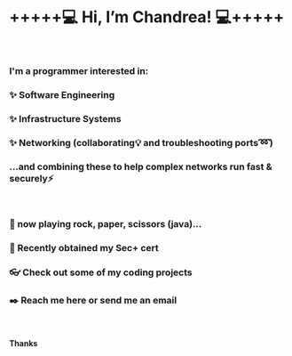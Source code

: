 # +++++💻  Hi, I’m Chandrea!  💻+++++
&nbsp;
&nbsp;
&nbsp;
### I'm a programmer interested in:
### ✨ Software Engineering
### ✨ Infrastructure Systems
### ✨ Networking (collaborating💡 and troubleshooting ports➿)
### ...and combining these to help complex networks run fast & securely⚡
&nbsp;
&nbsp;
&nbsp;
### 🎄 now playing rock, paper, scissors (java)...
### 👀 Recently obtained my Sec+ cert
### 👓 Check out some of my coding projects
### ✒️ Reach me here or send me an email
&nbsp;
&nbsp;
&nbsp;
#### Thanks
